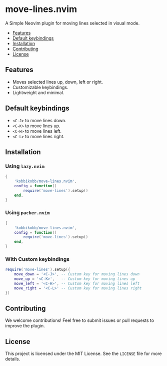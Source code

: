# move-lines.nvim

A Simple Neovim plugin for moving lines selected in visual mode.

<!-- TOC -->

- [Features](#features)
- [Default keybindings](#default-keybindings)
- [Installation](#installation)
- [Contributing](#contributing)
- [License](#license)

<!-- /TOC -->

## Features
- Moves selected lines up, down, left or right.
- Customizable keybindings.
- Lightweight and minimal.

## Default keybindings
- `<C-J>` to move lines down.
- `<C-K>` to move lines up.
- `<C-H>` to move lines left.
- `<C-L>` to move lines right.

## Installation

### Using `lazy.nvim`

```lua
{
    'kobbikobb/move-lines.nvim',
    config = function()
        require('move-lines').setup()
    end,
}
```

### Using `packer.nvim`

```lua
{
    'kobbikobb/move-lines.nvim',
    config = function()
        require('move-lines').setup()
    end,
}
```

### With Custom keybindings

```lua
require('move-lines').setup({
    move_down = '<C-J>', -- Custom key for moving lines down
    move_up = '<C-K>',   -- Custom key for moving lines up
    move_left = '<C-H>', -- Custom key for moving lines left
    move_right = '<C-L>' -- Custom key for moving lines right
})
```

## Contributing

We welcome contributions! Feel free to submit issues or pull requests to improve the plugin.

## License

This project is licensed under the MIT License. See the `LICENSE` file for more details.

